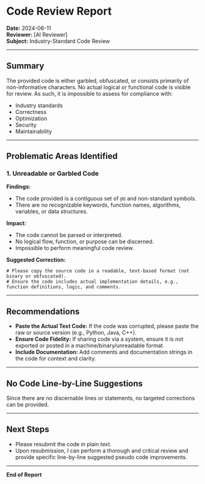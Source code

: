 # Code Review Report

**Date:** 2024-06-11  
**Reviewer:** [AI Reviewer]  
**Subject:** Industry-Standard Code Review

---

## Summary

The provided code is either garbled, obfuscated, or consists primarily of non-informative characters. No actual logical or functional code is visible for review. As such, it is impossible to assess for compliance with:
- Industry standards
- Correctness
- Optimization
- Security
- Maintainability

---

## Problematic Areas Identified

### 1. **Unreadable or Garbled Code**
**Findings:**  
- The code provided is a contiguous set of `@U` and non-standard symbols.
- There are no recognizable keywords, function names, algorithms, variables, or data structures.

**Impact:**  
- The code cannot be parsed or interpreted.
- No logical flow, function, or purpose can be discerned.
- Impossible to perform meaningful code review.

**Suggested Correction:**  
```pseudo
# Please copy the source code in a readable, text-based format (not binary or obfuscated).
# Ensure the code includes actual implementation details, e.g., function definitions, logic, and comments.
```

---

## Recommendations

- **Paste the Actual Text Code:** If the code was corrupted, please paste the raw or source version (e.g., Python, Java, C++).
- **Ensure Code Fidelity:** If sharing code via a system, ensure it is not exported or posted in a machine/binary/unreadable format.
- **Include Documentation:** Add comments and documentation strings in the code for context and clarity.

---

## No Code Line-by-Line Suggestions

Since there are no discernable lines or statements, no targeted corrections can be provided.

---

## Next Steps

- Please resubmit the code in plain text.
- Upon resubmission, I can perform a thorough and critical review and provide specific line-by-line suggested pseudo code improvements.

---

**End of Report**